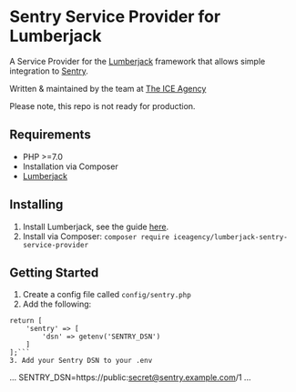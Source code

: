 # Sentry Service Provider for Lumberjack

A Service Provider for the [Lumberjack](https://github.com/Rareloop/lumberjack) framework that allows simple integration to [Sentry](https://sentry.io/).

Written & maintained by the team at [The ICE Agency](https://www.theiceagency.co.uk)

Please note, this repo is not ready for production.

## Requirements

* PHP >=7.0
* Installation via Composer
* [Lumberjack](https://github.com/Rareloop/lumberjack)

## Installing

1. Install Lumberjack, see the guide [here](https://github.com/Rareloop/lumberjack).
2. Install via Composer:
```composer require iceagency/lumberjack-sentry-service-provider```


## Getting Started

1. Create a config file called `config/sentry.php`
2. Add the following:
```<?php
return [
    'sentry' => [
        'dsn' => getenv('SENTRY_DSN')
    ]
];```
3. Add your Sentry DSN to your .env
```
...
SENTRY_DSN=https://public:secret@sentry.example.com/1
...
```